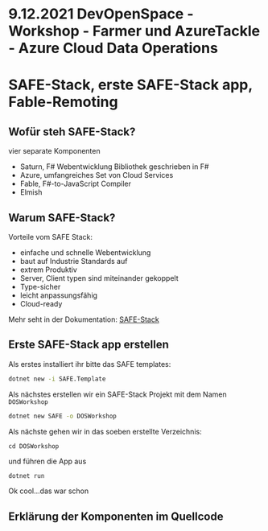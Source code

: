 # 9.12.2021 DevOpenSpace - Workshop - Farmer und AzureTackle - Azure Cloud Data Operations

# SAFE-Stack, erste SAFE-Stack app, Fable-Remoting

## Wofür steh SAFE-Stack?

vier separate Komponenten
- Saturn, F# Webentwicklung Bibliothek geschrieben in F#
- Azure, umfangreiches Set von Cloud Services
- Fable, F#-to-JavaScript Compiler
- Elmish

## Warum SAFE-Stack?

Vorteile vom SAFE Stack:
- einfache und schnelle Webentwicklung
- baut auf Industrie Standards auf
- extrem Produktiv
- Server, Client typen sind miteinander gekoppelt
- Type-sicher
- leicht anpassungsfähig
- Cloud-ready

Mehr seht in der Dokumentation: [SAFE-Stack](https://safe-stack.github.io/)

## Erste SAFE-Stack app erstellen

Als erstes installiert ihr bitte das SAFE templates:

```bash
dotnet new -i SAFE.Template
```

Als nächstes erstellen wir ein SAFE-Stack Projekt mit dem Namen `DOSWorkshop`
```bash
dotnet new SAFE -o DOSWorkshop
```

Als nächste gehen wir in das soeben erstellte Verzeichnis:
```
cd DOSWorkshop
````

und führen die App aus

```bash
dotnet run
```

Ok cool...das war schon

## Erklärung der Komponenten im Quellcode


